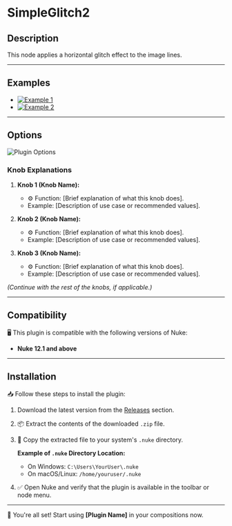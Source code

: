 # SimpleGlitch2

## Description
This node applies a horizontal glitch effect to the image lines.

---

## Examples

- [![Example 1](path/to/thumbnail_image1.png)](path/to/example1.mp4 "Example 1 - Video description")
- [![Example 2](path/to/thumbnail_image2.png)](path/to/example2.mp4 "Example 2 - Video description")

---

## Options

![Plugin Options](path/to/options_image.png)

### Knob Explanations
1. **Knob 1 (Knob Name):**
   - ⚙️ Function: [Brief explanation of what this knob does].
   - Example: [Description of use case or recommended values].

2. **Knob 2 (Knob Name):**
   - ⚙️ Function: [Brief explanation of what this knob does].
   - Example: [Description of use case or recommended values].

3. **Knob 3 (Knob Name):**
   - ⚙️ Function: [Brief explanation of what this knob does].
   - Example: [Description of use case or recommended values].

*(Continue with the rest of the knobs, if applicable.)*

---

## Compatibility
🖥️ This plugin is compatible with the following versions of Nuke:

- **Nuke 12.1 and above**

---

## Installation
📥 Follow these steps to install the plugin:

1. Download the latest version from the [Releases](https://github.com/youruser/ProjectName/releases) section.
2. 📦 Extract the contents of the downloaded `.zip` file.
3. 📂 Copy the extracted file to your system's `.nuke` directory.

   **Example of `.nuke` Directory Location:**
   - On Windows: `C:\Users\YourUser\.nuke`
   - On macOS/Linux: `/home/youruser/.nuke`

4. ✅ Open Nuke and verify that the plugin is available in the toolbar or node menu.

---

🚀 You're all set! Start using **[Plugin Name]** in your compositions now.
